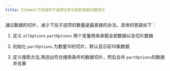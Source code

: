 ```yaml
---
title: Element下拉组件子选项过多引起的性能问题优化
---
```


通过数据的切片，减少下拉子选项的数量是最直接的办法，具体的思路如下：

1. 定义 ```allOptions``` ```partOptions``` 两个变量用来承载全部数据以及切片数据

2. 初始化 ```partOptions``` 为数量10的切片，默认显示前10条数据

3. 定义搜索方法,筛选出符合搜索条件的数据切片，然后合并 ```partOptions```的数据并去重